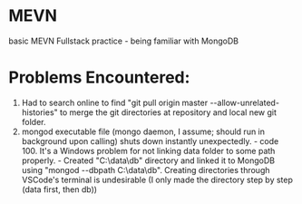 # MEVN
basic MEVN Fullstack practice - being familiar with MongoDB

# Problems Encountered:

1. Had to search online to find "git pull origin master --allow-unrelated-histories" to merge the git directories at repository and local new git folder.
2. mongod executable file (mongo daemon, I assume; should run in background upon calling) shuts down instantly unexpectedly. - code 100. It's a Windows problem for not linking data folder to some path properly. - Created "C:\data\db" directory and linked it to MongoDB using "mongod --dbpath C:\data\db". Creating directories through VSCode's terminal is undesirable (I only made the directory step by step (data first, then db))
